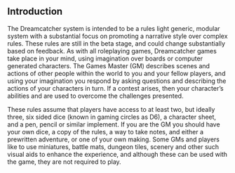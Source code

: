 ## Introduction
The Dreamcatcher system is intended to be a rules light generic, modular system with a substantial focus on promoting a narrative style over complex rules. These rules are still in the beta stage, and could change substantially based on feedback.
As with all roleplaying games, Dreamcatcher games take place in your mind, using imagination over boards or computer generated characters. The Games Master (GM) describes scenes and actions of other people within the world to you and your fellow players, and using your imagination you respond by asking questions and describing the actions of your characters in turn. If a contest arises, then your character’s abilities and are used to overcome the challenges presented.
 
These rules assume that players have access to at least two, but ideally three, six sided dice (known in gaming circles as D6), a character sheet, and a pen, pencil or similar implement. If you are the GM you should have your own dice, a copy of the rules, a way to take notes, and either a prewritten adventure, or one of your own making. Some GMs and players like to use miniatures, battle mats, dungeon tiles, scenery and other such visual aids to enhance the experience, and although these can be used with the game, they are not required to play.
